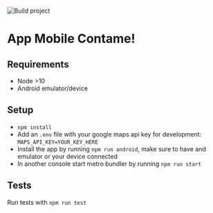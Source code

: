 ![Build project](https://github.com/TDP2-Lucas-3/contame-mobile/workflows/Build%20project/badge.svg?branch=main)

# App Mobile Contame!

## Requirements
* Node >10
* Android emulator/device

## Setup
* `npm install`
* Add an `.env` file with your google maps api key for development: `MAPS_API_KEY=YOUR_KEY_HERE`
* Install the app by running `npm run android`, make sure to have and emulator or your device connected
* In another console start metro bundler by running `npm run start`

## Tests
Run tests with `npm run test`

